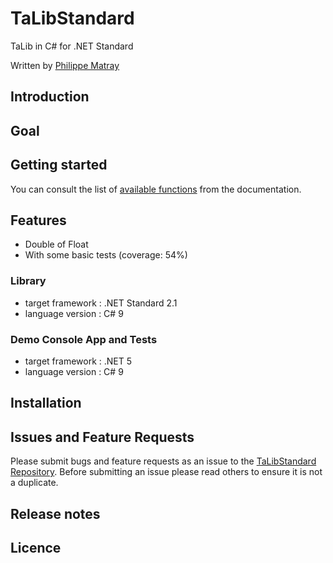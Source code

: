 # TaLibStandard
TaLib in C# for .NET Standard

Written by [Philippe Matray](https://matray.tech)

## Introduction

## Goal

## Getting started

You can consult the list of [available functions](./docs/functions.md) from the documentation.

## Features

* Double of Float
* With some basic tests (coverage: 54%)

### Library

* target framework : .NET Standard 2.1
* language version : C# 9

### Demo Console App and Tests

* target framework : .NET 5
* language version : C# 9

## Installation


## Issues and Feature Requests

Please submit bugs and feature requests as an issue to the [TaLibStandard Repository](https://github.com/phmatray/TaLibStandard/issues).
Before submitting an issue please read others to ensure it is not a duplicate.

## Release notes

## Licence